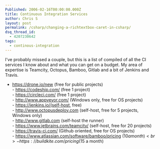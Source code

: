 ```yaml
---
Published: 2006-02-16T00:00:00.000Z
title: Continuous Integration Services
author: Chris S
layout: post
permalink: /csharp/changing-a-richtextbox-caret-in-csharp/
dsq_thread_id:
  - 4207230642
tags:
  - continous-integration
---
```



I've probably missed a couple, but this is a list of compiled of all the CI services I know about and what you can get on a budget. My area of expertise is Teamcity, Octopus, Bamboo, Gitlab and a bit of Jenkins and Travis.

- https://drone.io/new (free for public projects)
<br>- https://codeship.com/ (free 1 project)
<br>- https://circleci.com/ (free 1 project)
<br>- http://www.appveyor.com/ (Windows only, free for OS projects)
<br>- https://jenkins.io/(self-host, free)
<br>- http://www.octopusdeploy.com (self-host, free for 5 projects, Windows only)
<br>- http://www.gitlab.com (self-host the runner)
<br>- https://www.jetbrains.com/teamcity/ (self-host, free for 20 projects)
<br>- https://travis-ci.com/ (Github oriented, free for OS projects)
<br>- https://www.atlassian.com/software/bamboo/pricing ($10 a month)
<br>- https://buildkite.com/pricing ($15 a month)